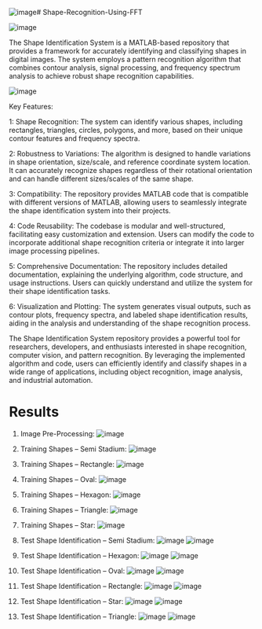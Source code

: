 ![image](https://github.com/OPdev101/Shape-Recognition-Using-FFT/assets/113836057/f68f1339-5178-4059-860d-6dc6d7a0972b)# Shape-Recognition-Using-FFT

![image](https://github.com/OPdev101/Shape-Recognition-Using-FFT/assets/113836057/2b9affa8-dae1-49d8-8933-b97c8513192d)

The Shape Identification System is a MATLAB-based repository that provides a framework for accurately identifying and classifying shapes in digital images. The system employs a pattern recognition algorithm that combines contour analysis, signal processing, and frequency spectrum analysis to achieve robust shape recognition capabilities.

![image](https://github.com/OPdev101/Shape-Recognition-Using-FFT/assets/113836057/5e576e10-75b7-49c1-9d63-501063465362)


Key Features:

1: Shape Recognition: The system can identify various shapes, including rectangles, triangles, circles, polygons, and more, based on their unique contour features and frequency spectra.

2: Robustness to Variations: The algorithm is designed to handle variations in shape orientation, size/scale, and reference coordinate system location. It can accurately recognize shapes regardless of their rotational orientation and can handle different sizes/scales of the same shape.

3: Compatibility: The repository provides MATLAB code that is compatible with different versions of MATLAB, allowing users to seamlessly integrate the shape identification system into their projects.

4: Code Reusability: The codebase is modular and well-structured, facilitating easy customization and extension. Users can modify the code to incorporate additional shape recognition criteria or integrate it into larger image processing pipelines.

5: Comprehensive Documentation: The repository includes detailed documentation, explaining the underlying algorithm, code structure, and usage instructions. Users can quickly understand and utilize the system for their shape identification tasks.

6: Visualization and Plotting: The system generates visual outputs, such as contour plots, frequency spectra, and labeled shape identification results, aiding in the analysis and understanding of the shape recognition process.

The Shape Identification System repository provides a powerful tool for researchers, developers, and enthusiasts interested in shape recognition, computer vision, and pattern recognition. By leveraging the implemented algorithm and code, users can efficiently identify and classify shapes in a wide range of applications, including object recognition, image analysis, and industrial automation.

# Results
1.	Image Pre-Processing:
![image](https://github.com/OPdev101/Shape-Recognition-Using-FFT/assets/113836057/96f802d2-5e5f-44b5-8a22-140853a101d5)

2.	Training Shapes – Semi Stadium:
![image](https://github.com/OPdev101/Shape-Recognition-Using-FFT/assets/113836057/65bf3cb5-7e08-4777-b289-92191855c4bb)

3.	Training Shapes – Rectangle:
![image](https://github.com/OPdev101/Shape-Recognition-Using-FFT/assets/113836057/4bcc0d8b-a21c-4b86-91a5-77c159c1b940)

4.	Training Shapes – Oval:
![image](https://github.com/OPdev101/Shape-Recognition-Using-FFT/assets/113836057/845ad529-d24c-4aa5-9b69-5d9ad37633f7)

5.	Training Shapes – Hexagon:
![image](https://github.com/OPdev101/Shape-Recognition-Using-FFT/assets/113836057/24d4e8f3-ac11-43b0-92ee-2969e31b1b3c)

6.	Training Shapes – Triangle:
 ![image](https://github.com/OPdev101/Shape-Recognition-Using-FFT/assets/113836057/ad440032-1bd0-4746-8ca3-80f9691ba7af)

7.	Training Shapes – Star:
![image](https://github.com/OPdev101/Shape-Recognition-Using-FFT/assets/113836057/37e871e7-f7bb-49d0-b669-ead819a0e08b)
 
8.	Test Shape Identification – Semi Stadium:
![image](https://github.com/OPdev101/Shape-Recognition-Using-FFT/assets/113836057/770d1eca-a08b-4186-9fc0-d6471b9f7062)
![image](https://github.com/OPdev101/Shape-Recognition-Using-FFT/assets/113836057/30856388-d053-4151-a4ee-4172b9b7b8e3)

9.	Test Shape Identification – Hexagon:
![image](https://github.com/OPdev101/Shape-Recognition-Using-FFT/assets/113836057/ad3200a3-207d-4d34-8135-c2b7b5fc35c7)
![image](https://github.com/OPdev101/Shape-Recognition-Using-FFT/assets/113836057/b0448d91-1672-449d-8eb8-9544a0ef5a77)

10.	 Test Shape Identification – Oval:
![image](https://github.com/OPdev101/Shape-Recognition-Using-FFT/assets/113836057/3da9fd22-f149-4e12-adf1-07116c36cbcc)
![image](https://github.com/OPdev101/Shape-Recognition-Using-FFT/assets/113836057/0a9f609d-a011-4b9e-8a9b-c3dd58387011)

11.	 Test Shape Identification – Rectangle:
![image](https://github.com/OPdev101/Shape-Recognition-Using-FFT/assets/113836057/874ff676-9a1c-48e8-8fe1-afb14a01cfe6)
![image](https://github.com/OPdev101/Shape-Recognition-Using-FFT/assets/113836057/b15cbf1f-b3bb-4eb9-9aff-7dce4cf91a5d)

12.	 Test Shape Identification – Star:
![image](https://github.com/OPdev101/Shape-Recognition-Using-FFT/assets/113836057/9695b3dd-4fce-4f27-b393-62e08b5ab451)
![image](https://github.com/OPdev101/Shape-Recognition-Using-FFT/assets/113836057/4c880a1d-6bea-43a2-b507-16eff939af1c)

13.	 Test Shape Identification – Triangle:
![image](https://github.com/OPdev101/Shape-Recognition-Using-FFT/assets/113836057/1d736245-285c-40c5-8488-2dcfcca267c1)
![image](https://github.com/OPdev101/Shape-Recognition-Using-FFT/assets/113836057/247fa158-9fd2-433a-afde-675179351f3d)
 

